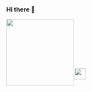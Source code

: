 ### Hi there 👋

<div align="center">
  <a href="[https://github.com/rafaballerini](https://github.com/matheusCDuarte)">
  <img height="180em" align="left" src="https://github-readme-stats.vercel.app/api?username=matheusCDuarte&show_icons=true&theme=merko&include_all_commits=true&count_private=true"/>
</div>


<br><br><br><br><br><br><br>

<div>
  <a href="https://www.linkedin.com/in/matheuscduarte/" target="_blank"><img height="30" width="30" src="https://www.mhe-sme.org/wp-content/uploads/2017/12/linkedin-icon.png" target="_blank"></a> 
</div>


